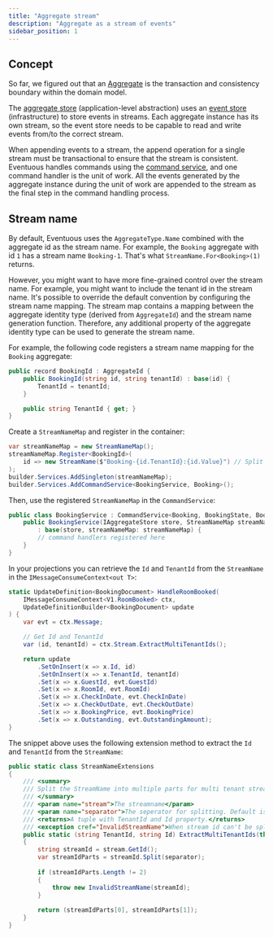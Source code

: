```yaml
---
title: "Aggregate stream"
description: "Aggregate as a stream of events"
sidebar_position: 1
---
```


## Concept

So far, we figured out that an [Aggregate](../domain/aggregate.md) is the transaction and consistency boundary within the domain model.

The [aggregate store](aggregate-store) (application-level abstraction) uses an [event store](event-store.md) (infrastructure) to store events in streams. Each aggregate instance has its own stream, so the event store needs to be capable to read and write events from/to the correct stream.

When appending events to a stream, the append operation for a single stream must be transactional to ensure that the stream is consistent. Eventuous handles commands using the [command service](../application/app-service.mdx), and one command handler is the unit of work. All the events generated by the aggregate instance during the unit of work are appended to the stream as the final step in the command handling process.

## Stream name

By default, Eventuous uses the `AggregateType.Name` combined with the aggregate id as the stream name. For example, the `Booking` aggregate with id `1` has a stream name `Booking-1`. That's what `StreamName.For<Booking>(1)` returns.

However, you might want to have more fine-grained control over the stream name. For example, you might want to include the tenant id in the stream name. It's possible to override the default convention by configuring the stream name mapping. The stream map contains a mapping between the aggregate identity type (derived from `AggregateId`) and the stream name generation function. Therefore, any additional property of the aggregate identity type can be used to generate the stream name.

For example, the following code registers a stream name mapping for the `Booking` aggregate:

```csharp title="BookingId.cs"
public record BookingId : AggregateId {
    public BookingId(string id, string tenantId) : base(id) {
        TenantId = tenantId;
    }

    public string TenantId { get; }
}
```

Create a `StreamNameMap` and register in the container:

```csharp title="Program.cs"
var streamNameMap = new StreamNameMap();
streamNameMap.Register<BookingId>(
    id => new StreamName($"Booking-{id.TenantId}:{id.Value}") // Split in example with : if you use a Guid as identifier.
);
builder.Services.AddSingleton(streamNameMap);
builder.Services.AddCommandService<BookingService, Booking>();
```

Then, use the registered `StreamNameMap` in the `CommandService`:

```csharp title="BookingService.cs"
public class BookingService : CommandService<Booking, BookingState, BookingId> {
    public BookingService(IAggregateStore store, StreamNameMap streamNameMap)
        : base(store, streamNameMap: streamNameMap) {
        // command handlers registered here
    }
}
```

In your projections you can retrieve the `Id` and `TenantId` from the `StreamName` in the `IMessageConsumeContext<out T>`:

```csharp title="BookingStateProjection.cs"
static UpdateDefinition<BookingDocument> HandleRoomBooked(
    IMessageConsumeContext<V1.RoomBooked> ctx, 
    UpdateDefinitionBuilder<BookingDocument> update
) {
    var evt = ctx.Message;

    // Get Id and TenantId
	var (id, tenantId) = ctx.Stream.ExtractMultiTenantIds();

	return update
	    .SetOnInsert(x => x.Id, id) 
	    .SetOnInsert(x => x.TenantId, tenantId)
        .Set(x => x.GuestId, evt.GuestId)
        .Set(x => x.RoomId, evt.RoomId)
        .Set(x => x.CheckInDate, evt.CheckInDate)
        .Set(x => x.CheckOutDate, evt.CheckOutDate)
        .Set(x => x.BookingPrice, evt.BookingPrice)
        .Set(x => x.Outstanding, evt.OutstandingAmount);
}
```

The snippet above uses the following extension method to extract the `Id` and `TenantId` from the `StreamName`:

```csharp title="StreamNameExtensions.cs"
public static class StreamNameExtensions
{
    /// <summary>
    /// Split the StreamName into multiple parts for multi tenant stream id.
    /// </summary>
    /// <param name="stream">The streamname</param>
    /// <param name="separator">The seperator for splitting. Default is ':'.</param>
    /// <returns>A tuple with TenantId and Id property.</returns>
    /// <exception cref="InvalidStreamName">When stream id can't be split in 2 sections.</exception>
    public static (string TenantId, string Id) ExtractMultiTenantIds(this StreamName stream, char separator = ':')
    {
    	string streamId = stream.GetId();
    	var streamIdParts = streamId.Split(separator);
    
    	if (streamIdParts.Length != 2)
    	{
            throw new InvalidStreamName(streamId);
    	}
    
    	return (streamIdParts[0], streamIdParts[1]);
    }
}
```
